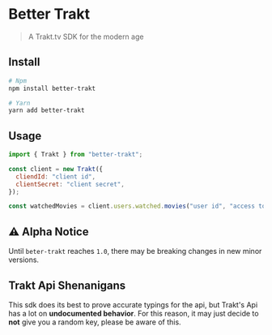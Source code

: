 # Better Trakt

> A Trakt.tv SDK for the modern age

## Install

```bash
# Npm
npm install better-trakt

# Yarn
yarn add better-trakt
```

## Usage

```js
import { Trakt } from "better-trakt";

const client = new Trakt({
  cliendId: "client id",
  clientSecret: "client secret",
});

const watchedMovies = client.users.watched.movies("user id", "access token");
```

## ⚠️ Alpha Notice

Until `beter-trakt` reaches `1.0`, there may be breaking changes in new minor versions.

## Trakt Api Shenanigans

This sdk does its best to prove accurate typings for the api, but Trakt's Api has a lot on **undocumented behavior**. For this reason, it may just decide to **not** give you a random key, please be aware of this.
